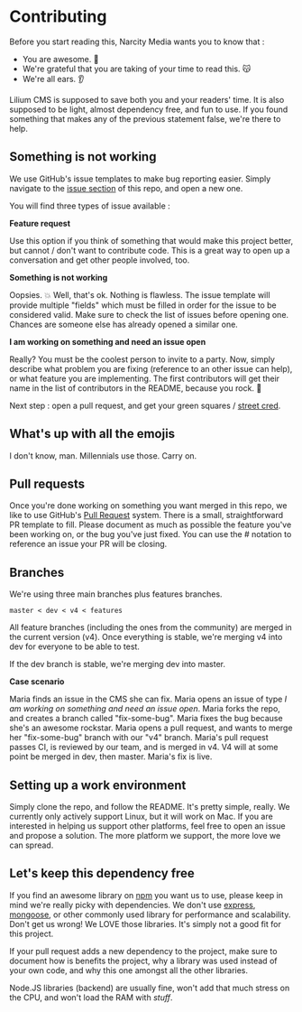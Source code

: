 # Contributing 

Before you start reading this, Narcity Media wants you to know that : 
 - You are awesome. 🙌
 - We're grateful that you are taking of your time to read this. 😽
 - We're all ears. 👂
 
Lilium CMS is supposed to save both you and your readers' time. 
It is also supposed to be light, almost dependency free, and fun to use.
If you found something that makes any of the previous statement false, we're there to help. 

## Something is not working

We use GitHub's issue templates to make bug reporting easier. 
Simply navigate to the [issue section](https://github.com/narcitymedia/lilium-cms/issues) of this repo, and open a new one.

You will find three types of issue available : 

**Feature request**

Use this option if you think of something that would make this project better, but cannot / don't want to contribute code. 
This is a great way to open up a conversation and get other people involved, too. 

**Something is not working**

Oopsies. 💥 Well, that's ok. Nothing is flawless. The issue template will provide multiple "fields" which must be filled in order
for the issue to be considered valid. Make sure to check the list of issues before opening one. Chances are someone else has
already opened a similar one. 

**I am working on something and need an issue open**

Really? You must be the coolest person to invite to a party. 
Now, simply describe what problem you are fixing (reference to an other issue can help), or what feature you are implementing.
The first contributors will get their name in the list of contributors in the README, because you rock. 🎸

Next step : open a pull request, and get your green squares / [street cred](https://www.urbandictionary.com/define.php?term=street%20cred). 

## What's up with all the emojis
I don't know, man. Millennials use those. Carry on. 

## Pull requests
Once you're done working on something you want merged in this repo, we like to use GitHub's [Pull Request](https://github.com/narcitymedia/lilium-cms/pulls) system. 
There is a small, straightforward PR template to fill. Please document as much as possible
the feature you've been working on, or the bug you've just fixed. You can use the # notation to reference an issue your PR will be closing.

## Branches
We're using three main branches plus features branches. 

`master < dev < v4 < features`

All feature branches (including the ones from the community) are merged in the current version (v4). 
Once everything is stable, we're merging v4 into dev for everyone to be able to test. 

If the dev branch is stable, we're merging dev into master.

**Case scenario**

Maria finds an issue in the CMS she can fix. Maria opens an issue of type _I am working on something and need an issue open_.
Maria forks the repo, and creates a branch called "fix-some-bug". Maria fixes the bug because she's an awesome rockstar. 
Maria opens a pull request, and wants to merge her "fix-some-bug" branch with our "v4" branch. 
Maria's pull request passes CI, is reviewed by our team, and is merged in v4. 
V4 will at some point be merged in dev, then master. Maria's fix is live. 

## Setting up a work environment
Simply clone the repo, and follow the README. It's pretty simple, really. 
We currently only actively support Linux, but it will work on Mac. If you are interested in helping us support other platforms, 
feel free to open an issue and propose a solution. The more platform we support, the more love we can spread. 

## Let's keep this dependency free
If you find an awesome library on [npm](https://www.npmjs.com/) you want us to use, please keep in mind we're really picky 
with dependencies. We don't use [express](https://expressjs.com/), [mongoose](https://mongoosejs.com/), or other commonly used library for performance and scalability.
Don't get us wrong! We LOVE those libraries. It's simply not a good fit for this project. 

If your pull request adds a new dependency to the project, make sure to document how is benefits the project, why a
library was used instead of your own code, and why this one amongst all the other libraries. 

Node.JS libraries (backend) are usually fine, won't add that much stress on the CPU, and won't load the RAM with _stuff_. 
